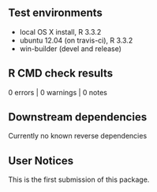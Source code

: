 ## Test environments
* local OS X install, R 3.3.2
* ubuntu 12.04 (on travis-ci), R 3.3.2
* win-builder (devel and release)

## R CMD check results
0 errors | 0 warnings | 0 notes


## Downstream dependencies

Currently no known reverse dependencies

## User Notices

This is the first submission of this package.
